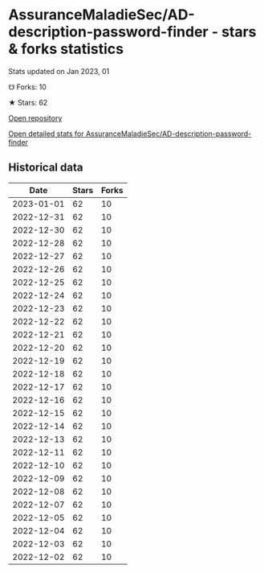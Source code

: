 # AssuranceMaladieSec/AD-description-password-finder - stars & forks statistics

Stats updated on Jan 2023, 01

☋ Forks: 10

★ Stars: 62

[Open repository](https://github.com/AssuranceMaladieSec/AD-description-password-finder)

[Open detailed stats for AssuranceMaladieSec/AD-description-password-finder](https://reviewgithub.com/rep/AssuranceMaladieSec/AD-description-password-finder)

## Historical data
| Date | Stars | Forks |
|------|-------|-------|
| 2023-01-01 | 62 | 10 | 
| 2022-12-31 | 62 | 10 | 
| 2022-12-30 | 62 | 10 | 
| 2022-12-28 | 62 | 10 | 
| 2022-12-27 | 62 | 10 | 
| 2022-12-26 | 62 | 10 | 
| 2022-12-25 | 62 | 10 | 
| 2022-12-24 | 62 | 10 | 
| 2022-12-23 | 62 | 10 | 
| 2022-12-22 | 62 | 10 | 
| 2022-12-21 | 62 | 10 | 
| 2022-12-20 | 62 | 10 | 
| 2022-12-19 | 62 | 10 | 
| 2022-12-18 | 62 | 10 | 
| 2022-12-17 | 62 | 10 | 
| 2022-12-16 | 62 | 10 | 
| 2022-12-15 | 62 | 10 | 
| 2022-12-14 | 62 | 10 | 
| 2022-12-13 | 62 | 10 | 
| 2022-12-11 | 62 | 10 | 
| 2022-12-10 | 62 | 10 | 
| 2022-12-09 | 62 | 10 | 
| 2022-12-08 | 62 | 10 | 
| 2022-12-07 | 62 | 10 | 
| 2022-12-05 | 62 | 10 | 
| 2022-12-04 | 62 | 10 | 
| 2022-12-03 | 62 | 10 | 
| 2022-12-02 | 62 | 10 | 

